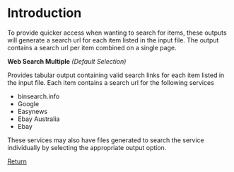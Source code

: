 # Introduction #

To provide quicker access when wanting to search for items, these outputs will generate a search url for each item listed in the input file. The output contains a search url per item combined on a single page.


**Web Search Multiple** _(Default Selection)_

Provides tabular output containing valid search links for each item listed in the input file. Each item contains a search url for the following services
  * binsearch.info
  * Google
  * Easynews
  * Ebay Australia
  * Ebay

These services may also have files generated to search the service individually by selecting the appropriate output option.

[Return](wikilginfo.md)